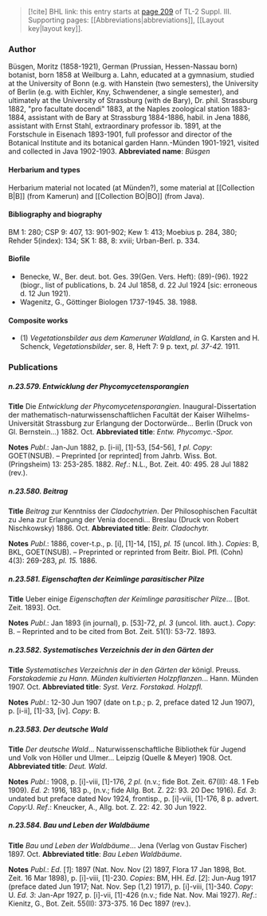 > [!cite] BHL link: this entry starts at [page 209](https://www.biodiversitylibrary.org/page/33266516) of TL-2 Suppl. III.
> Supporting pages: [[Abbreviations|abbreviations]], [[Layout key|layout key]].

### Author

Büsgen, Moritz (1858-1921), German (Prussian, Hessen-Nassau born) botanist, born 1858 at Weilburg a. Lahn, educated at a gymnasium, studied at the University of Bonn (e.g. with Hanstein (two semesters), the University of Berlin (e.g. with Eichler, Kny, Schwendener, a single semester), and ultimately at the University of Strassburg (with de Bary), Dr. phil. Strassburg 1882, "pro facultate docendi" 1883, at the Naples zoological station 1883-1884, assistant with de Bary at Strassburg 1884-1886, habil. in Jena 1886, assistant with Ernst Stahl, extraordinary professor ib. 1891, at the Forstschule in Eisenach 1893-1901, full professor and director of the Botanical Institute and its botanical garden Hann.-Münden 1901-1921, visited and collected in Java 1902-1903. 
**Abbreviated name**: *Büsgen*

#### Herbarium and types

Herbarium material not located (at Münden?), some material at [[Collection B|B]] (from Kamerun) and [[Collection BO|BO]] (from Java).

#### Bibliography and biography

BM 1: 280; CSP 9: 407, 13: 901-902; Kew 1: 413; Moebius p. 284, 380; Rehder 5(index): 134; SK 1: 88, 8: xviii; Urban-Berl. p. 334.

#### Biofile

- Benecke, W., Ber. deut. bot. Ges. 39(Gen. Vers. Heft): (89)-(96). 1922 (biogr., list of publications, b. 24 Jul 1858, d. 22 Jul 1924 \[sic: erroneous d. 12 Jun 1921).
- Wagenitz, G., Göttinger Biologen 1737-1945. 38. 1988.

#### Composite works

- (1) *Vegetationsbilder aus dem Kameruner Waldland*, *in* G. Karsten and H. Schenck, *Vegetationsbilder*, ser. 8, Heft 7: 9 p. text, *pl. 37-42.* 1911.

### Publications

##### n.23.579. Entwicklung der Phycomycetensporangien

**Title**
Die *Entwicklung der Phycomycetensporangien*. Inaugural-Dissertation der mathematisch-naturwissenschaftlichen Facultät der Kaiser Wilhelms-Universität Strassburg zur Erlangung der Doctorwürde... Berlin (Druck von Gl. Bernstein...) 1882. Oct.
**Abbreviated title**: *Entw. Phycomyc.-Spor.*

**Notes**
*Publ*.: Jan-Jun 1882, p. \[i-ii\], \[1\]-53, \[54-56\], *1 pl. Copy*: GOET(NSUB). – Preprinted \[or reprinted\] from Jahrb. Wiss. Bot. (Pringsheim) 13: 253-285. 1882.
*Ref*.: N.L., Bot. Zeit. 40: 495. 28 Jul 1882 (rev.).

##### n.23.580. Beitrag

**Title**
*Beitrag* zur Kenntniss der *Cladochytrien*. Der Philosophischen Facultät zu Jena zur Erlangung der Venia docendi... Breslau (Druck von Robert Nischkowsky) 1886. Oct.
**Abbreviated title**: *Beitr. Cladochytr.*

**Notes**
*Publ*.: 1886, cover-t.p., p. \[i\], \[1\]-14, \[15\], *pl. 15* (uncol. lith.). *Copies*: B, BKL, GOET(NSUB).  – Preprinted or reprinted from Beitr. Biol. Pfl. (Cohn) 4(3): 269-283, *pl. 15.* 1886.

##### n.23.581. Eigenschaften der Keimlinge parasitischer Pilze

**Title**
Ueber einige *Eigenschaften der Keimlinge parasitischer Pilze*... \[Bot. Zeit. 1893\]. Oct.

**Notes**
*Publ*.: Jan 1893 (in journal), p. \[53\]-72, *pl. 3* (uncol. lith. auct.). *Copy*: B. – Reprinted and to be cited from Bot. Zeit. 51(1): 53-72. 1893.

##### n.23.582. Systematisches Verzeichnis der in den Gärten der

**Title**
*Systematisches Verzeichnis der in den Gärten der* königl. Preuss. *Forstakademie zu Hann. Münden kultivierten Holzpflanzen*... Hann. Münden 1907. Oct.
**Abbreviated title**: *Syst. Verz. Forstakad. Holzpfl.*

**Notes**
*Publ*.: 12-30 Jun 1907 (date on t.p.; p. 2, preface dated 12 Jun 1907), p. \[i-ii\], \[1\]-33, \[iv\]. *Copy*: B.

##### n.23.583. Der deutsche Wald

**Title**
*Der deutsche Wald*... Naturwissenschaftliche Bibliothek für Jugend und Volk von Höller und Ulmer... Leipzig (Quelle & Meyer) 1908. Oct.
**Abbreviated title**: *Deut. Wald*.

**Notes**
*Publ*.: 1908, p. \[i\]-viii, \[1\]-176, *2 pl*. (n.v.; fide Bot. Zeit. 67(II): 48. 1 Feb 1909).
*Ed. 2*: 1916, 183 p., (n.v.; fide Allg. Bot. Z. 22: 93. 20 Dec 1916).
*Ed. 3*: undated but preface dated Nov 1924, frontisp., p. \[i\]-viii, \[1\]-176, 8 p. advert. *Copy*:U.
*Ref*.: Kneucker, A., Allg. bot. Z. 22: 42. 30 Jun 1922.

##### n.23.584. Bau und Leben der Waldbäume

**Title**
*Bau und Leben der Waldbäume*... Jena (Verlag von Gustav Fischer) 1897. Oct.
**Abbreviated title**: *Bau Leben Waldbäume*.

**Notes**
*Publ*.: *Ed*. \[*1*\]: 1897 (Nat. Nov. Nov (2) 1897, Flora 17 Jan 1898, Bot. Zeit. 16 Mar 1898), p. \[i\]-viii, \[1\]-230. *Copies*: BM, HH.
*Ed*. \[*2*\]: Jun-Aug 1917 (preface dated Jun 1917; Nat. Nov. Sep (1,2) 1917), p. \[i\]-viii, \[1\]-340.
*Copy*: U.
*Ed. 3*: Jan-Apr 1927, p. \[i\]-vii, \[1\]-426 (n.v.; fide Nat. Nov. Mai 1927).
*Ref*.: Kienitz, G., Bot. Zeit. 55(II): 373-375. 16 Dec 1897 (rev.).

